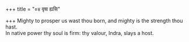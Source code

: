 +++
title = "०४ वृषा ह्यसि"

+++
Mighty to prosper us wast thou born, and mighty is the strength thou hast.  
     In native power thy soul is firm: thy valour, Indra, slays a host.